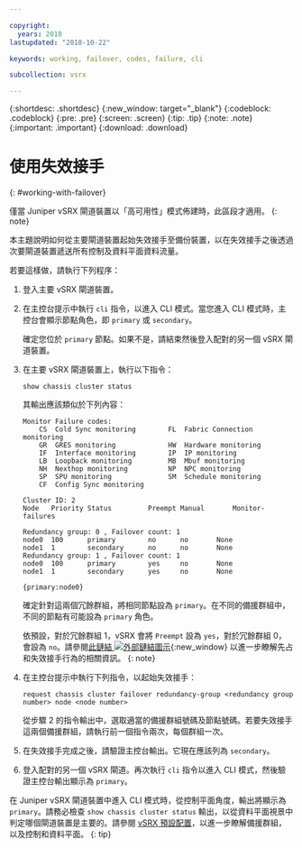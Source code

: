 ```yaml
---

copyright:
  years: 2018
lastupdated: "2018-10-22"

keywords: working, failover, codes, failure, cli

subcollection: vsrx

---
```


{:shortdesc: .shortdesc}
{:new_window: target="_blank"}
{:codeblock: .codeblock}
{:pre: .pre}
{:screen: .screen}
{:tip: .tip}
{:note: .note}
{:important: .important}
{:download: .download}

# 使用失效接手
{: #working-with-failover}

僅當 Juniper vSRX 閘道裝置以「高可用性」模式佈建時，此區段才適用。
{: note}

本主題說明如何從主要閘道裝置起始失效接手至備份裝置，以在失效接手之後透過次要閘道裝置遞送所有控制及資料平面資料流量。

若要這樣做，請執行下列程序：

1. 登入主要 vSRX 閘道裝置。

2. 在主控台提示中執行 `cli` 指令，以進入 CLI 模式。當您進入 CLI 模式時，主控台會顯示節點角色，即 `primary` 或 `secondary`。

	確定您位於 `primary` 節點。如果不是，請結束然後登入配對的另一個 vSRX 閘道裝置。

2. 在主要 vSRX 閘道裝置上，執行以下指令：

	```
	show chassis cluster status
	```
	其輸出應該類似於下列內容：

	```
	Monitor Failure codes:
		CS  Cold Sync monitoring        FL  Fabric Connection monitoring
		GR  GRES monitoring             HW  Hardware monitoring
		IF  Interface monitoring        IP  IP monitoring
		LB  Loopback monitoring         MB  Mbuf monitoring
		NH  Nexthop monitoring          NP  NPC monitoring
		SP  SPU monitoring              SM  Schedule monitoring
		CF  Config Sync monitoring

	Cluster ID: 2
	Node   Priority Status         Preempt Manual   	Monitor-failures

	Redundancy group: 0 , Failover count: 1
	node0  100      primary        no      no       None
	node1  1        secondary      no      no       None
	Redundancy group: 1 , Failover count: 1
	node0  100      primary        yes     no       None
	node1  1        secondary      yes     no       None

	{primary:node0}
	```

	確定針對這兩個冗餘群組，將相同節點設為 `primary`。在不同的備援群組中，不同的節點有可能設為 `primary` 角色。 
	
	依預設，對於冗餘群組 1，vSRX 會將 `Preempt` 設為 `yes`，對於冗餘群組 0，會設為 `no`。請參閱[此鏈結 ![外部鏈結圖示](../../icons/launch-glyph.svg "外部鏈結圖示")](https://www.juniper.net/documentation/en_US/junos/topics/topic-map/security-chassis-cluster-redundancy-group-failover.html){:new_window} 以進一步瞭解先占和失效接手行為的相關資訊。
	{: note}

3. 在主控台提示中執行下列指令，以起始失效接手：

	```
	request chassis cluster failover redundancy-group <redundancy group number> node <node number>
	```

	從步驟 2 的指令輸出中，選取適當的備援群組號碼及節點號碼。若要失效接手這兩個備援群組，請執行前一個指令兩次，每個群組一次。

4. 在失效接手完成之後，請驗證主控台輸出。它現在應該列為 `secondary`。

5. 登入配對的另一個 vSRX 閘道。再次執行 `cli` 指令以進入 CLI 模式，然後驗證主控台輸出顯示為 `primary`。

在 Juniper vSRX 閘道裝置中進入 CLI 模式時，從控制平面角度，輸出將顯示為 `primary`。請務必檢查 `show chassis cluster status` 輸出，以從資料平面視景中判定哪個閘道裝置是主要的。請參閱 [vSRX 預設配置](/docs/infrastructure/vsrx?topic=vsrx-understanding-the-vsrx-default-configuration)，以進一步瞭解備援群組，以及控制和資料平面。
{: tip}
